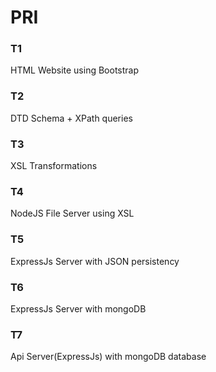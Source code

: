 # PRI

### T1 
HTML Website using Bootstrap

### T2
DTD Schema + XPath queries

### T3
XSL Transformations

### T4
NodeJS File Server using XSL

### T5
ExpressJs Server with JSON persistency


### T6
ExpressJs Server with mongoDB 

### T7
Api Server(ExpressJs) with mongoDB database
